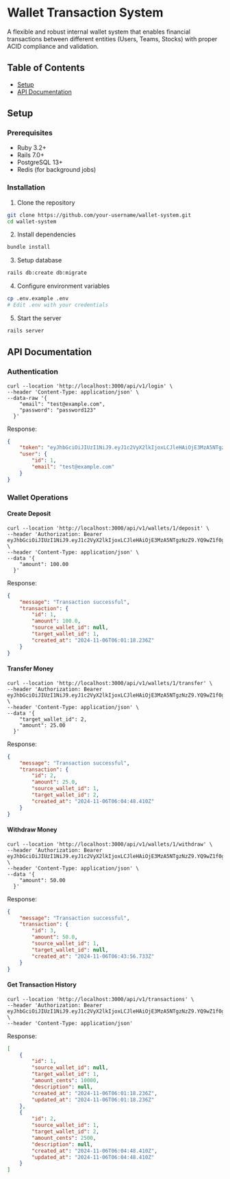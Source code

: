 # Wallet Transaction System

A flexible and robust internal wallet system that enables financial transactions between different entities (Users, Teams, Stocks) with proper ACID compliance and validation.

## Table of Contents
- [Setup](#setup)
- [API Documentation](#api-documentation)

## Setup

### Prerequisites
- Ruby 3.2+
- Rails 7.0+
- PostgreSQL 13+
- Redis (for background jobs)

### Installation

1. Clone the repository
```bash
git clone https://github.com/your-username/wallet-system.git
cd wallet-system
```

2. Install dependencies
```bash
bundle install
```

3. Setup database
```bash
rails db:create db:migrate
```

4. Configure environment variables
```bash
cp .env.example .env
# Edit .env with your credentials
```

5. Start the server
```bash
rails server
```

## API Documentation

### Authentication

```
curl --location 'http://localhost:3000/api/v1/login' \
--header 'Content-Type: application/json' \
--data-raw '{
    "email": "test@example.com",
    "password": "password123"
  }'
```

Response:
```json
{
    "token": "eyJhbGciOiJIUzI1NiJ9.eyJ1c2VyX2lkIjoxLCJleHAiOjE3MzA5NTgzNzZ9.YQ9wZ1f0g5nw_09pbtBEnMJcFhtBjFCDhWZWkew1Vt8",
    "user": {
        "id": 1,
        "email": "test@example.com"
    }
}
```

### Wallet Operations

#### Create Deposit

```
curl --location 'http://localhost:3000/api/v1/wallets/1/deposit' \
--header 'Authorization: Bearer eyJhbGciOiJIUzI1NiJ9.eyJ1c2VyX2lkIjoxLCJleHAiOjE3MzA5NTgzNzZ9.YQ9wZ1f0g5nw_09pbtBEnMJcFhtBjFCDhWZWkew1Vt8' \
--header 'Content-Type: application/json' \
--data '{
    "amount": 100.00
  }'
```

Response:
```json
{
    "message": "Transaction successful",
    "transaction": {
        "id": 1,
        "amount": 100.0,
        "source_wallet_id": null,
        "target_wallet_id": 1,
        "created_at": "2024-11-06T06:01:18.236Z"
    }
}
```

#### Transfer Money

```
curl --location 'http://localhost:3000/api/v1/wallets/1/transfer' \
--header 'Authorization: Bearer eyJhbGciOiJIUzI1NiJ9.eyJ1c2VyX2lkIjoxLCJleHAiOjE3MzA5NTgzNzZ9.YQ9wZ1f0g5nw_09pbtBEnMJcFhtBjFCDhWZWkew1Vt8' \
--header 'Content-Type: application/json' \
--data '{
    "target_wallet_id": 2,
    "amount": 25.00
  }'
```

Response:
```json
{
    "message": "Transaction successful",
    "transaction": {
        "id": 2,
        "amount": 25.0,
        "source_wallet_id": 1,
        "target_wallet_id": 2,
        "created_at": "2024-11-06T06:04:48.410Z"
    }
}
```

#### Withdraw Money

```
curl --location 'http://localhost:3000/api/v1/wallets/1/withdraw' \
--header 'Authorization: Bearer eyJhbGciOiJIUzI1NiJ9.eyJ1c2VyX2lkIjoxLCJleHAiOjE3MzA5NTgzNzZ9.YQ9wZ1f0g5nw_09pbtBEnMJcFhtBjFCDhWZWkew1Vt8' \
--header 'Content-Type: application/json' \
--data '{
    "amount": 50.00
  }'
```

Response:
```json
{
    "message": "Transaction successful",
    "transaction": {
        "id": 3,
        "amount": 50.0,
        "source_wallet_id": 1,
        "target_wallet_id": null,
        "created_at": "2024-11-06T06:43:56.733Z"
    }
}
```

#### Get Transaction History

```
curl --location 'http://localhost:3000/api/v1/transactions' \
--header 'Authorization: Bearer eyJhbGciOiJIUzI1NiJ9.eyJ1c2VyX2lkIjoxLCJleHAiOjE3MzA5NTgzNzZ9.YQ9wZ1f0g5nw_09pbtBEnMJcFhtBjFCDhWZWkew1Vt8' \
--header 'Content-Type: application/json'
```

Response:
```json
[
    {
        "id": 1,
        "source_wallet_id": null,
        "target_wallet_id": 1,
        "amount_cents": 10000,
        "description": null,
        "created_at": "2024-11-06T06:01:18.236Z",
        "updated_at": "2024-11-06T06:01:18.236Z"
    },
    {
        "id": 2,
        "source_wallet_id": 1,
        "target_wallet_id": 2,
        "amount_cents": 2500,
        "description": null,
        "created_at": "2024-11-06T06:04:48.410Z",
        "updated_at": "2024-11-06T06:04:48.410Z"
    }
]
```

